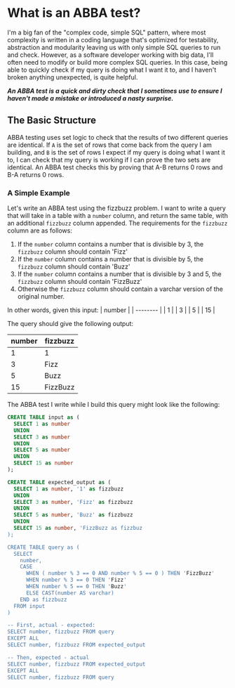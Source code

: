 # What is an ABBA test?

I'm a big fan of the "complex code, simple SQL" pattern, where most complexity is written in a coding language that's optimized for testability, abstraction and modularity leaving 
us with only simple SQL queries to run and check. However, as a software developer working with big data, I'll often need to modify or build more complex SQL queries. In this case,
being able to quickly check if my query is doing what I want it to, and I haven't broken anything unexpected, is quite helpful. 

**_An ABBA test is a quick and dirty check that I sometimes use to ensure I haven't made a mistake or introduced a nasty surprise._**

## The Basic Structure

ABBA testing uses set logic to check that the results of two different queries are identical. If `A` is the set of rows that come back from the query I am building, and `B` 
is the set of rows I expect if my query is doing what I want it to, I can check that my query is working if I can prove the two sets are identical. An ABBA test checks this by proving
that A-B returns 0 rows and B-A returns 0 rows.

### A Simple Example

Let's write an ABBA test using the fizzbuzz problem. I want to write a query that will take in a table with a `number` column, and return the same table, with an additional `fizzbuzz`
column appended. The requirements for the `fizzbuzz` column are as follows:

1. If the `number` column contains a number that is divisible by 3, the `fizzbuzz` column should contain 'Fizz'
2. If the `number` column contains a number that is divisible by 5, the `fizzbuzz` column should contain 'Buzz'
3. If the `number` column contains a number that is divisible by 3 and 5, the `fizzbuzz` column should contain 'FizzBuzz'
4. Otherwise the `fizzbuzz` column should contain a varchar version of the original number.

In other words, given this input:
| number   |
| -------- |
| 1  | 
| 3 | 
| 5  | 
| 15 |

The query should give the following output:

| number   | fizzbuzz |
| -------- | --- |
| 1  | 1 |
| 3 | Fizz |
| 5  | Buzz|
| 15 | FizzBuzz |

The ABBA test I write while I build this query might look like the following:

```SQL
CREATE TABLE input as (
  SELECT 1 as number
  UNION
  SELECT 3 as number
  UNION
  SELECT 5 as number
  UNION
  SELECT 15 as number
);

CREATE TABLE expected_output as (
  SELECT 1 as number, '1' as fizzbuzz
  UNION
  SELECT 3 as number, 'Fizz' as fizzbuzz
  UNION
  SELECT 5 as number, 'Buzz' as fizzbuzz
  UNION
  SELECT 15 as number, 'FizzBuzz as fizzbuz
);

CREATE TABLE query as (
  SELECT
    number,
    CASE
      WHEN ( number % 3 == 0 AND number % 5 == 0 ) THEN 'FizzBuzz'
      WHEN number % 3 == 0 THEN 'Fizz'
      WHEN number % 5 == 0 THEN 'Buzz'
      ELSE CAST(number AS varchar)
    END as fizzbuzz
  FROM input
)

-- First, actual - expected:
SELECT number, fizzbuzz FROM query
EXCEPT ALL
SELECT number, fizzbuzz FROM expected_output

-- Then, expected - actual
SELECT number, fizzbuzz FROM expected_output
EXCEPT ALL
SELECT number, fizzbuzz FROM query
```


